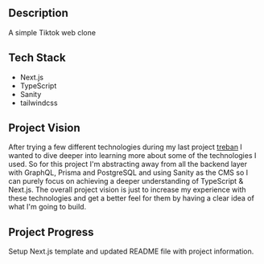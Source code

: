 ## Description

A simple Tiktok web clone

## Tech Stack

- Next.js
- TypeScript
- Sanity
- tailwindcss

## Project Vision

After trying a few different technologies during my last project [treban](https://github.com/Afanami/treban) I wanted to dive deeper into learning more about some of the technologies I used. So for this project I'm abstracting away from all the backend layer with GraphQL, Prisma and PostgreSQL and using Sanity as the CMS so I can purely focus on achieving a deeper understanding of TypeScript & Next.js. The overall project vision is just to increase my experience with these technologies and get a better feel for them by having a clear idea of what I'm going to build.

## Project Progress

Setup Next.js template and updated README file with project information.
